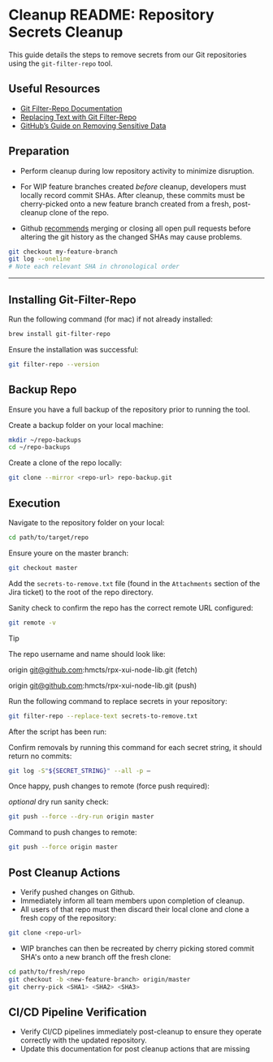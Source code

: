 # Cleanup README: Repository Secrets Cleanup

This guide details the steps to remove secrets from our Git repositories using the `git-filter-repo` tool.

## Useful Resources

- [Git Filter-Repo Documentation](https://htmlpreview.github.io/?https://github.com/newren/git-filter-repo/blob/docs/html/git-filter-repo.html)
- [Replacing Text with Git Filter-Repo](https://htmlpreview.github.io/?https://github.com/newren/git-filter-repo/blob/docs/html/git-filter-repo.html#_content_based_filtering)
- [GitHub’s Guide on Removing Sensitive Data](https://docs.github.com/en/authentication/keeping-your-account-and-data-secure/removing-sensitive-data-from-a-repository)

## Preparation

* Perform cleanup during low repository activity to minimize disruption.

* For WIP feature branches created _before_ cleanup, developers must locally record commit SHAs. After cleanup, these commits must be cherry-picked onto a new feature branch created from a fresh, post-cleanup clone of the repo.

* Github [recommends](https://docs.github.com/en/authentication/keeping-your-account-and-data-secure/removing-sensitive-data-from-a-repository#:~:text=Poor%20interaction%20with,from%20your%20repository) merging or closing all open pull requests before altering the git history as the changed SHAs may cause problems.

```bash
git checkout my-feature-branch
git log --oneline
# Note each relevant SHA in chronological order
```
---

## Installing Git-Filter-Repo

Run the following command (for mac) if not already installed:

```bash
brew install git-filter-repo
```

Ensure the installation was successful:

```bash
git filter-repo --version
```

## Backup Repo

Ensure you have a full backup of the repository prior to running the tool.

Create a backup folder on your local machine:

```bash
mkdir ~/repo-backups
cd ~/repo-backups
```

Create a clone of the repo locally:

```bash
git clone --mirror <repo-url> repo-backup.git
```

## Execution

Navigate to the repository folder on your local:

```bash
cd path/to/target/repo
```

Ensure youre on the master branch:

```bash
git checkout master
```

Add the `secrets-to-remove.txt` file (found in the `Attachments` section of the Jira ticket) to the root of the repo directory.

Sanity check to confirm the repo has the correct remote URL configured:

```bash
git remote -v
```

> [!TIP]
> The repo username and name should look like:
>
> origin git@github.com:hmcts/rpx-xui-node-lib.git (fetch)
>
> origin git@github.com:hmcts/rpx-xui-node-lib.git (push)

Run the following command to replace secrets in your repository:

```bash
git filter-repo --replace-text secrets-to-remove.txt
```

After the script has been run:

Confirm removals by running this command for each secret string, it should return no commits:

```bash
git log -S"${SECRET_STRING}" --all -p —
```

Once happy, push changes to remote (force push required):

*optional* dry run sanity check:

```bash
git push --force --dry-run origin master
```

Command to push changes to remote:

```bash
git push --force origin master
```

## Post Cleanup Actions

* Verify pushed changes on Github.
* Immediately inform all team members upon completion of cleanup.
* All users of that repo must then discard their local clone and clone a fresh copy of the repository:

```bash
git clone <repo-url>
```

* WIP branches can then be recreated by cherry picking stored commit SHA's onto a new branch off the fresh clone:

```bash
cd path/to/fresh/repo
git checkout -b <new-feature-branch> origin/master
git cherry-pick <SHA1> <SHA2> <SHA3>
```

## CI/CD Pipeline Verification

* Verify CI/CD pipelines immediately post-cleanup to ensure they operate correctly with the updated repository.
* Update this documentation for post cleanup actions that are missing
